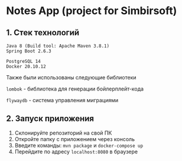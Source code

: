 # Notes App (project for Simbirsoft)


## 1. Стек технологий

    Java 8 (Build tool: Apache Maven 3.8.1)
    Spring Boot 2.6.3
    
    PostgreSQL 14
    Docker 20.10.12

Также были использованы следующие библиотеки

``lombok`` -  библиотека для генерации бойлерплейт-кода

``flywaydb`` - система управления миграциями

## 2. Запуск приложения


1. Склонируйте репозиторий на свой ПК
2. Откройте папку с приложением через консоль
3. Введите команды: ``mvn package`` и ``docker-compose up``
4. Перейдите по адресу ``localhost:8080`` в браузере
